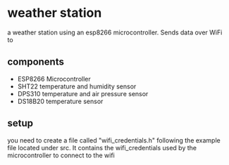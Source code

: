 # weather station

a weather station using an esp8266 microcontroller.
Sends data over WiFi to 

## components
- ESP8266 Microcontroller
- SHT22 temperature and humidity sensor
- DPS310 temperature and air pressure sensor
- DS18B20 temperature sensor

## setup
you need to create a file called "wifi_credentials.h" following the example file located under src. It contains the wifi_credentials used by the microcontroller to connect to the wifi